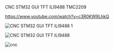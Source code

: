 CNC STM32 GUI TFT ILI9488 TMC2209


https://www.youtube.com/watch?v=c3R0KW9LhkQ


![CNC STM32 GUI TFT ILI9488 1](https://github.com/user-attachments/assets/50507a08-b61a-4ba7-a77d-468a1238febd)

![CNC STM32 GUI TFT ILI9488](https://github.com/user-attachments/assets/d3ff8f4b-058c-40c2-9974-a5edc25152ea)

![cnc](https://github.com/user-attachments/assets/92935b46-0b6a-4833-a5d6-4cf2f0a15e18)

